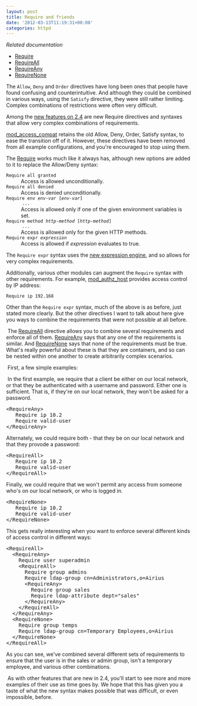 ```yaml
---
layout: post
title: Require and friends
date: '2012-03-13T11:19:31+00:00'
categories: httpd
---
```

<em>Related documentation</em> 
  <ul> 
    <li><a href="http://httpd.apache.org/docs/2.4/mod/mod_authz_core.html#require">Require</a></li> 
    <li><a href="http://httpd.apache.org/docs/2.4/mod/mod_authz_core.html#requireall">RequireAll</a></li> 
    <li><a href="http://httpd.apache.org/docs/2.4/mod/mod_authz_core.html#requireany">RequireAny</a></li> 
    <li><a href="http://httpd.apache.org/docs/2.4/mod/mod_authz_core.html#requirenone">RequireNone</a></li> 
  </ul>

The <code>Allow</code>, <code>Deny</code> and <code>Order</code> directives have long been ones that people have found confusing and counterintuitive. And although they could be combined in various ways, using the <code>Satisfy</code> directive, they were still rather limiting. Complex combinations of restrictions were often very difficult.

Among the <a href="http://httpd.apache.org/docs/2.4/new_features_2_4.html">new features on 2.4</a> are new Require directives and syntaxes that allow very complex combinations of requirements.

<a href="http://httpd.apache.org/docs/2.4/mod/mod_access_compat.html">mod_access_compat</a> retains the old Allow, Deny, Order, Satisfy syntax, to ease the transition off of it. However, these directives have been removed from all example configurations, and you're encouraged to stop using them.

The <a href="http://httpd.apache.org/docs/2.4/mod/mod_authz_core.html#require">Require</a> works much like it always has, although new options are added to it to replace the Allow/Deny syntax:

    
  
  
  
  
  <dl> <dt><code>Require all granted</code></dt> <dd>Access is allowed unconditionally.</dd> <dt><code>Require all denied</code></dt> <dd>Access is denied unconditionally.</dd> <dt><code>Require env <var>env-var</var> [<var>env-var</var>]
      ...</code></dt> <dd>Access is allowed only if one of the given environment variables is
          set.</dd> <dt><code>Require method <var>http-method</var> [<var>http-method</var>]
      ...</code></dt> <dd>Access is allowed only for the given HTTP methods.</dd> <dt><code>Require expr <var>expression</var> </code></dt> <dd>Access is allowed if <var>expression</var> evaluates to true.</dd> </dl> 
  <p>

The <code>Require expr</code> syntax uses the <a href="http://httpd.apache.org/docs/2.4/expr.html">new expression engine</a>, and so allows for very complex requirements.

Additionally, various other modules can augment the <code>Require</code> syntax with other requirements. For example, <a href="http://httpd.apache.org/docs/2.4/mod/mod_authz_host.html">mod_authz_host</a> provides access control by IP address:

<code>Require ip 192.168</code>

Other than the <code>Require expr</code> syntax, much of the above is as before, just stated more clearly. But the other directives I want to talk about here give you ways to combine the requirements that were not possible at all before.</p> 
  <p>&nbsp;The <a href="http://httpd.apache.org/docs/2.4/mod/mod_authz_core.html#requireall">RequireAll</a>&nbsp;directive allows you to combine several requirements and enforce all of them. <a href="http://httpd.apache.org/docs/2.4/mod/mod_authz_core.html#requireany">RequireAny</a>&nbsp;says that any one of the requirements is similar. And <a href="http://httpd.apache.org/docs/2.4/mod/mod_authz_core.html#requirenone">RequireNone</a>&nbsp;says that none of the requirements must be true. What's really powerful about these is that they are containers, and so can be nested within one another to create arbitrarily complex scenarios.</p> 
  <p>&nbsp;First, a few simple examples:</p> 
  <p>&nbsp;In the first example, we require that a client be either on our local network, or that they be authenticated with a username and password. Either one is sufficient. That is, if they're on our local network, they won't be asked for a password. </p> 
  <pre>&lt;RequireAny&gt;
<span class="Apple-tab-span">	</span>Require ip 10.2
<span class="Apple-tab-span">	</span>Require valid-user&nbsp;
&lt;/RequireAny&gt;</pre> 
  <p>Alternately, we could require both - that they be on our local network and that they provode a password:</p> 
  <pre>&lt;RequireAll&gt;
<span class="Apple-tab-span">	</span>Require ip 10.2
<span class="Apple-tab-span">	</span>Require valid-user&nbsp;
&lt;/RequireAll&gt;&nbsp;
</pre> 
  <p>Finally, we could require that we won't permit any access from someone who's on our local network, or who is logged in.</p> 
  <pre>&lt;RequireNone&gt;
<span class="Apple-tab-span">	</span>Require ip 10.2
<span class="Apple-tab-span">	</span>Require valid-user&nbsp;
&lt;/RequireNone&gt;
</pre> 
  <p>This gets really interesting when you want to enforce several different kinds of access control in different ways:</p> 
  <p> </p> 
  <pre><span class="s1">&lt;RequireAll&gt;
</span><span class="s1">  &lt;RequireAny&gt;
</span><span class="s1">    Require user superadmin
</span><span class="s1">    &lt;RequireAll&gt;
</span><span class="s1">      Require group admins
</span><span class="s1">      Require ldap-group cn=Administrators,o=Airius
</span><span class="s1">      &lt;RequireAny&gt;
</span><span class="s1">        Require group sales
</span><span class="s1">        Require ldap-attribute dept="sales"
</span><span class="s1">      &lt;/RequireAny&gt;
</span><span class="s1">    &lt;/RequireAll&gt;
</span><span class="s1">  &lt;/RequireAny&gt;
</span><span class="s1">  &lt;RequireNone&gt;
</span><span class="s1">    Require group temps
</span><span class="s1">    Require ldap-group cn=Temporary Employees,o=Airius
</span><span class="s1">  &lt;/RequireNone&gt;
</span>&lt;/RequireAll&gt;</pre> 
  <p>As you can see, we've combined several different sets of requirements to ensure that the user is in the sales or admin group, isn't a temporary employee, and various other combinations.</p> 
  <p>&nbsp;As with other features that are new in 2.4, you'll start to see more and more examples of their use as time goes by. We hope that this has given you a taste of what the new syntax makes possible that was difficult, or even impossible, before.</p> 
  <p> </p>
